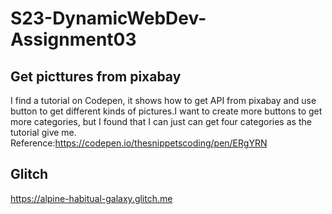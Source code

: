# S23-DynamicWebDev-Assignment03
## Get picttures from pixabay
I find a tutorial on Codepen, it shows how to get API from pixabay and use button to get different kinds of pictures.I want to create more buttons to get more categories, but I found that I can just can get four categories as the tutorial give me.
Reference:https://codepen.io/thesnippetscoding/pen/ERgYRN
## Glitch
https://alpine-habitual-galaxy.glitch.me
